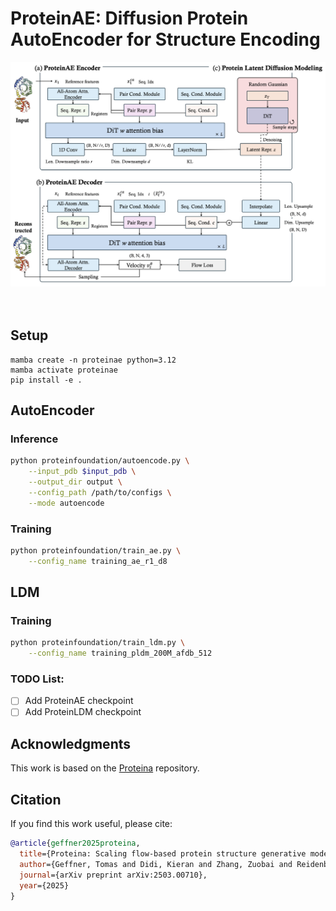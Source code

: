 # ProteinAE: Diffusion Protein AutoEncoder for Structure Encoding


<div align="center">
    <img width="600" alt="teaser" src="assets/overview.png"/>
</div>

<br>
<br>

## Setup
```
mamba create -n proteinae python=3.12
mamba activate proteinae
pip install -e .
```

## AutoEncoder

### Inference

```bash
python proteinfoundation/autoencode.py \
    --input_pdb $input_pdb \
    --output_dir output \
    --config_path /path/to/configs \
    --mode autoencode
```

### Training

```bash
python proteinfoundation/train_ae.py \
    --config_name training_ae_r1_d8
```


## LDM

### Training

```bash
python proteinfoundation/train_ldm.py \
    --config_name training_pldm_200M_afdb_512
```

### TODO List:
- [ ] Add ProteinAE checkpoint
- [ ] Add ProteinLDM checkpoint

## Acknowledgments

This work is based on the [Proteina](https://github.com/NVIDIA-Digital-Bio/proteina) repository.

## Citation

If you find this work useful, please cite:

```bibtex
@article{geffner2025proteina,
  title={Proteina: Scaling flow-based protein structure generative models},
  author={Geffner, Tomas and Didi, Kieran and Zhang, Zuobai and Reidenbach, Danny and Cao, Zhonglin and Yim, Jason and Geiger, Mario and Dallago, Christian and Kucukbenli, Emine and Vahdat, Arash and others},
  journal={arXiv preprint arXiv:2503.00710},
  year={2025}
}
```